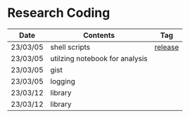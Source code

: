 # Research Coding 


|Date | Contents | Tag |
|---| ---|  ---| 
| 23/03/05 | shell scripts | [release](https://github.com/fxnnxc/research_coding/tree/tag_shell)
| 23/03/05 | utilzing notebook for analysis | 
| 23/03/05 | gist | 
| 23/03/05 | logging | 
| 23/03/12 | library | 
| 23/03/12 | library | 


